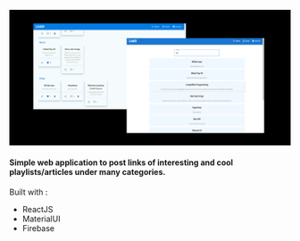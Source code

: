 
![design](assets/../src/assets/images/WebView.png)

#### Simple web application to post links of interesting and cool playlists/articles under many categories.

Built with :
- ReactJS
- MaterialUI
- Firebase

